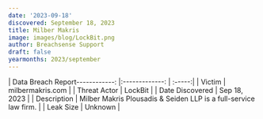 ```yaml
---
date: '2023-09-18'
discovered: September 18, 2023
title: Milber Makris
image: images/blog/LockBit.png
author: Breachsense Support
draft: false
yearmonths: 2023/september
---
```


| Data Breach Report------------:     |:-------------:    | :-----:|
| Victim      | milbermakris.com      | 
| Threat Actor      | LockBit      | 
| Date Discovered      | Sep 18, 2023      | 
| Description      | Milber Makris Plousadis & Seiden LLP is a full-service law firm.      | 
| Leak Size      | Unknown      | 


